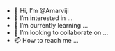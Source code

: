 - 👋 Hi, I’m @Amarviji
- 👀 I’m interested in ...
- 🌱 I’m currently learning ...
- 💞️ I’m looking to collaborate on ...
- 📫 How to reach me ...

<!---
Amarviji/Amarviji is a ✨ special ✨ repository because its `README.md` (this file) appears on your GitHub profile.
You can click the Preview link to take a look at your changes.
--->

